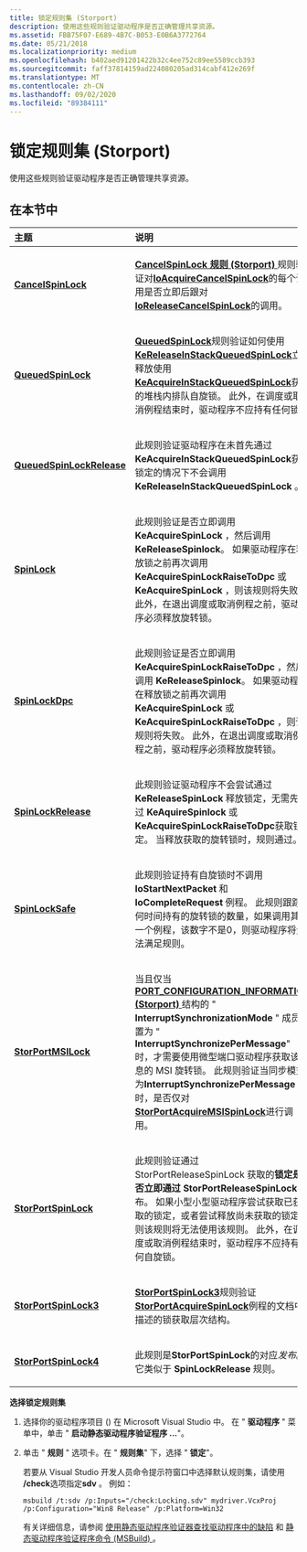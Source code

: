 ```yaml
---
title: 锁定规则集 (Storport)
description: 使用这些规则验证驱动程序是否正确管理共享资源。
ms.assetid: FBB75F07-E689-4B7C-B053-E0B6A3772764
ms.date: 05/21/2018
ms.localizationpriority: medium
ms.openlocfilehash: b402aed91201422b32c4ee752c89ee5589ccb393
ms.sourcegitcommit: faff37814159ad224080205ad314cabf412e269f
ms.translationtype: MT
ms.contentlocale: zh-CN
ms.lasthandoff: 09/02/2020
ms.locfileid: "89384111"
---
```

# <a name="locking-rule-set-storport"></a>锁定规则集 (Storport)


使用这些规则验证驱动程序是否正确管理共享资源。

## <a name="in-this-section"></a>在本节中


<table>
<colgroup>
<col width="50%" />
<col width="50%" />
</colgroup>
<thead>
<tr class="header">
<th align="left">主题</th>
<th align="left">说明</th>
</tr>
</thead>
<tbody>
<tr class="odd">
<td align="left"><p><a href="storport-cancelspinlock.md" data-raw-source="[&lt;strong&gt;CancelSpinLock&lt;/strong&gt;](storport-cancelspinlock.md)"><strong>CancelSpinLock</strong></a></p></td>
<td align="left"><p><a href="storport-cancelspinlock.md" data-raw-source="[&lt;strong&gt;CancelSpinLock Rule (Storport)&lt;/strong&gt;](storport-cancelspinlock.md)"><strong>CancelSpinLock 规则 (Storport) </strong></a>规则验证对<a href="https://docs.microsoft.com/previous-versions/windows/hardware/drivers/ff548196(v=vs.85)" data-raw-source="[&lt;strong&gt;IoAcquireCancelSpinLock&lt;/strong&gt;](/previous-versions/windows/hardware/drivers/ff548196(v=vs.85))"><strong>IoAcquireCancelSpinLock</strong></a>的每个调用是否立即后跟对<a href="https://docs.microsoft.com/previous-versions/windows/hardware/drivers/ff549550(v=vs.85)" data-raw-source="[&lt;strong&gt;IoReleaseCancelSpinLock&lt;/strong&gt;](/previous-versions/windows/hardware/drivers/ff549550(v=vs.85))"><strong>IoReleaseCancelSpinLock</strong></a>的调用。</p></td>
</tr>
<tr class="even">
<td align="left"><p><a href="storport-queuedspinlock.md" data-raw-source="[&lt;strong&gt;QueuedSpinLock&lt;/strong&gt;](storport-queuedspinlock.md)"><strong>QueuedSpinLock</strong></a></p></td>
<td align="left"><p><a href="storport-queuedspinlock.md" data-raw-source="[&lt;strong&gt;QueuedSpinLock&lt;/strong&gt;](storport-queuedspinlock.md)"><strong>QueuedSpinLock</strong></a>规则验证如何使用<a href="https://docs.microsoft.com/windows-hardware/drivers/ddi/wdm/nf-wdm-kereleaseinstackqueuedspinlock" data-raw-source="[&lt;strong&gt;KeReleaseInStackQueuedSpinLock&lt;/strong&gt;](/windows-hardware/drivers/ddi/wdm/nf-wdm-kereleaseinstackqueuedspinlock)"><strong>KeReleaseInStackQueuedSpinLock</strong></a>立即释放使用<a href="https://docs.microsoft.com/previous-versions/windows/hardware/drivers/ff551899(v=vs.85)" data-raw-source="[&lt;strong&gt;KeAcquireInStackQueuedSpinLock&lt;/strong&gt;](/previous-versions/windows/hardware/drivers/ff551899(v=vs.85))"><strong>KeAcquireInStackQueuedSpinLock</strong></a>获取的堆栈内排队自旋锁。 此外，在调度或取消例程结束时，驱动程序不应持有任何锁。</p></td>
</tr>
<tr class="odd">
<td align="left"><p><a href="storport-queuedspinlockrelease.md" data-raw-source="[&lt;strong&gt;QueuedSpinLockRelease&lt;/strong&gt;](storport-queuedspinlockrelease.md)"><strong>QueuedSpinLockRelease</strong></a></p></td>
<td align="left"><p>此规则验证驱动程序在未首先通过<strong>KeAcquireInStackQueuedSpinLock</strong>获取锁定的情况下不会调用<strong>KeReleaseInStackQueuedSpinLock</strong> 。</p></td>
</tr>
<tr class="even">
<td align="left"><p><a href="storport-spinlock.md" data-raw-source="[&lt;strong&gt;SpinLock&lt;/strong&gt;](storport-spinlock.md)"><strong>SpinLock</strong></a></p></td>
<td align="left"><p>此规则验证是否立即调用 <strong>KeAcquireSpinLock</strong> ，然后调用 <strong>KeReleaseSpinlock</strong>。 如果驱动程序在释放锁之前再次调用 <strong>KeAcquireSpinLockRaiseToDpc</strong> 或 <strong>KeAcquireSpinLock</strong> ，则该规则将失败。 此外，在退出调度或取消例程之前，驱动程序必须释放旋转锁。</p></td>
</tr>
<tr class="odd">
<td align="left"><p><a href="storport-spinlockdpc.md" data-raw-source="[&lt;strong&gt;SpinLockDpc&lt;/strong&gt;](storport-spinlockdpc.md)"><strong>SpinLockDpc</strong></a></p></td>
<td align="left"><p>此规则验证是否立即调用 <strong>KeAcquireSpinLockRaiseToDpc</strong> ，然后调用 <strong>KeReleaseSpinlock</strong>。 如果驱动程序在释放锁之前再次调用 <strong>KeAcquireSpinLock</strong> 或 <strong>KeAcquireSpinLockRaiseToDpc</strong> ，则该规则将失败。 此外，在退出调度或取消例程之前，驱动程序必须释放旋转锁。</p></td>
</tr>
<tr class="even">
<td align="left"><p><a href="storport-spinlockrelease.md" data-raw-source="[&lt;strong&gt;SpinLockRelease&lt;/strong&gt;](storport-spinlockrelease.md)"><strong>SpinLockRelease</strong></a></p></td>
<td align="left"><p>此规则验证驱动程序不会尝试通过 <strong>KeReleaseSpinLock</strong> 释放锁定，无需先通过 <strong>KeAquireSpinlock</strong> 或 <strong>KeAcquireSpinLockRaiseToDpc</strong>获取锁定。 当释放获取的旋转锁时，规则通过。</p></td>
</tr>
<tr class="odd">
<td align="left"><p><a href="storport-spinlocksafe.md" data-raw-source="[&lt;strong&gt;SpinLockSafe&lt;/strong&gt;](storport-spinlocksafe.md)"><strong>SpinLockSafe</strong></a></p></td>
<td align="left"><p>此规则验证持有自旋锁时不调用 <strong>IoStartNextPacket</strong> 和 <strong>IoCompleteRequest</strong> 例程。 此规则跟踪任何时间持有的旋转锁的数量，如果调用其中一个例程，该数字不是0，则驱动程序将无法满足规则。</p></td>
</tr>
<tr class="even">
<td align="left"><p><a href="storport-storportmsilock.md" data-raw-source="[&lt;strong&gt;StorPortMSILock&lt;/strong&gt;](storport-storportmsilock.md)"><strong>StorPortMSILock</strong></a></p></td>
<td align="left"><p>当且仅当<a href="https://docs.microsoft.com/previous-versions/windows/hardware/drivers/ff563901(v=vs.85)" data-raw-source="[&lt;strong&gt;PORT_CONFIGURATION_INFORMATION (Storport)&lt;/strong&gt;](/previous-versions/windows/hardware/drivers/ff563901(v=vs.85))"><strong>PORT_CONFIGURATION_INFORMATION (Storport) </strong></a>结构的 " <strong>InterruptSynchronizationMode</strong> " 成员设置为 " <strong>InterruptSynchronizePerMessage</strong>" 时，才需要使用微型端口驱动程序获取该消息的 MSI 旋转锁。 此规则验证当同步模式为<strong>InterruptSynchronizePerMessage</strong>时，是否仅对<a href="https://docs.microsoft.com/windows-hardware/drivers/ddi/storport/nf-storport-storportacquiremsispinlock" data-raw-source="[&lt;strong&gt;StorPortAcquireMSISpinLock&lt;/strong&gt;](/windows-hardware/drivers/ddi/storport/nf-storport-storportacquiremsispinlock)"><strong>StorPortAcquireMSISpinLock</strong></a>进行调用。</p></td>
</tr>
<tr class="odd">
<td align="left"><p><a href="storport-storportspinlock.md" data-raw-source="[&lt;strong&gt;StorPortSpinLock&lt;/strong&gt;](storport-storportspinlock.md)"><strong>StorPortSpinLock</strong></a></p></td>
<td align="left"><p>此规则验证通过 StorPortReleaseSpinLock 获取的<strong>锁定是否立即通过</strong> <strong>StorPortReleaseSpinLock</strong>发布。 如果小型小型驱动程序尝试获取已获取的锁定，或者尝试释放尚未获取的锁定，则该规则将无法使用该规则。 此外，在调度或取消例程结束时，驱动程序不应持有任何自旋锁。</p></td>
</tr>
<tr class="even">
<td align="left"><p><a href="storport-storportspinlock3.md" data-raw-source="[&lt;strong&gt;StorPortSpinLock3&lt;/strong&gt;](storport-storportspinlock3.md)"><strong>StorPortSpinLock3</strong></a></p></td>
<td align="left"><p><a href="storport-storportspinlock3.md" data-raw-source="[&lt;strong&gt;StorPortSpinLock3&lt;/strong&gt;](storport-storportspinlock3.md)"><strong>StorPortSpinLock3</strong></a>规则验证<a href="https://docs.microsoft.com/windows-hardware/drivers/ddi/storport/nf-storport-storportacquirespinlock" data-raw-source="[&lt;strong&gt;StorPortAcquireSpinLock&lt;/strong&gt;](/windows-hardware/drivers/ddi/storport/nf-storport-storportacquirespinlock)"><strong>StorPortAcquireSpinLock</strong></a>例程的文档中描述的锁获取层次结构。</p></td>
</tr>
<tr class="odd">
<td align="left"><p><a href="storport-storportspinlock4.md" data-raw-source="[&lt;strong&gt;StorPortSpinLock4&lt;/strong&gt;](storport-storportspinlock4.md)"><strong>StorPortSpinLock4</strong></a></p></td>
<td align="left"><p>此规则是<strong>StorPortSpinLock</strong>的对应<em>发布</em>。 它类似于 <strong>SpinLockRelease</strong> 规则。</p></td>
</tr>
</tbody>
</table>

 

**选择锁定规则集**

1.  选择你的驱动程序项目 () 在 Microsoft Visual Studio 中。 在 " **驱动程序** " 菜单中，单击 " **启动静态驱动程序验证程序 ...**"。

2.  单击 " **规则** " 选项卡。在 " **规则集**" 下，选择 " **锁定**"。

    若要从 Visual Studio 开发人员命令提示符窗口中选择默认规则集，请使用 **/check**选项指定**sdv** 。 例如：

    ```
    msbuild /t:sdv /p:Inputs="/check:Locking.sdv" mydriver.VcxProj /p:Configuration="Win8 Release" /p:Platform=Win32
    ```

    有关详细信息，请参阅 [使用静态驱动程序验证器查找驱动程序中的缺陷](./using-static-driver-verifier-to-find-defects-in-drivers.md) 和 [静态驱动程序验证程序命令 (MSBuild) ](./-static-driver-verifier-commands--msbuild-.md)。

 

